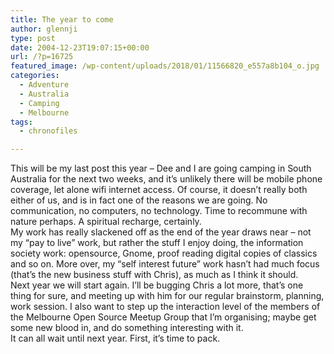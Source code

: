 ```yaml
---
title: The year to come
author: glennji
type: post
date: 2004-12-23T19:07:15+00:00
url: /?p=16725
featured_image: /wp-content/uploads/2018/01/11566820_e557a8b104_o.jpg
categories:
  - Adventure
  - Australia
  - Camping
  - Melbourne
tags:
  - chronofiles

---
```

<div class="post">
  <div class="post-body">
    This will be my last post this year &#8211; Dee and I are going camping in South Australia for the next two weeks, and it&#8217;s unlikely there will be mobile phone coverage, let alone wifi internet access. Of course, it doesn&#8217;t really both either of us, and is in fact one of the reasons we are going. No communication, no computers, no technology. Time to recommune with nature perhaps. A spiritual recharge, certainly.<br /> My work has really slackened off as the end of the year draws near &#8211; not my &#8220;pay to live&#8221; work, but rather the stuff I enjoy doing, the information society work: opensource, Gnome, proof reading digital copies of classics and so on. More over, my &#8220;self interest future&#8221; work hasn&#8217;t had much focus (that&#8217;s the new business stuff with Chris), as much as I think it should.<br /> Next year we will start again. I&#8217;ll be bugging Chris a lot more, that&#8217;s one thing for sure, and meeting up with him for our regular brainstorm, planning, work session. I also want to step up the interaction level of the members of the Melbourne Open Source Meetup Group that I&#8217;m organising; maybe get some new blood in, and do something interesting with it.<br /> It can all wait until next year. First, it&#8217;s time to pack.
  </div>
</div>
